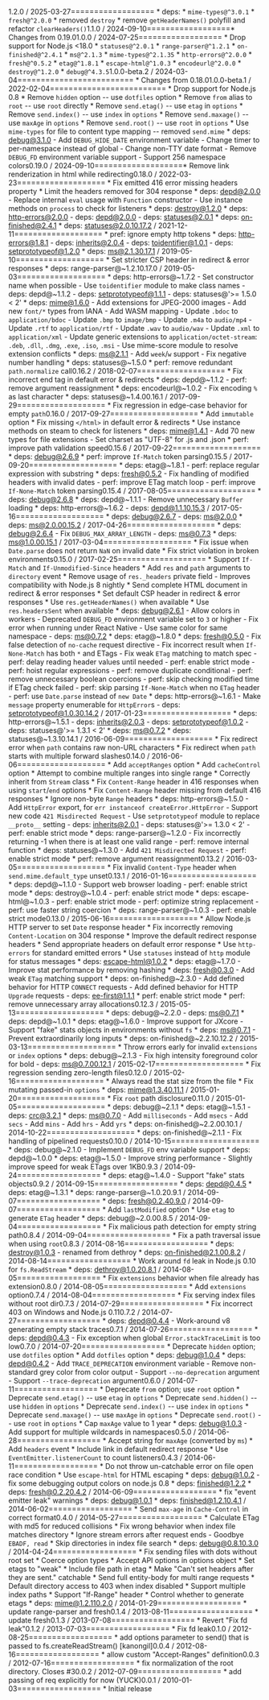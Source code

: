 1.2.0 / 2025-03-27==================  * deps:    * `mime-types@^3.0.1`    * `fresh@^2.0.0`    * removed `destroy`  * remove `getHeaderNames()` polyfill and refactor `clearHeaders()`1.1.0 / 2024-09-10==================* Changes from 0.19.01.0.0 / 2024-07-25==================  * Drop support for Node.js <18.0  * `statuses@^2.0.1`  * `range-parser@^1.2.1`  * `on-finished@^2.4.1`  * `ms@^2.1.3`  * `mime-types@^2.1.35`  * `http-errors@^2.0.0`  * `fresh@^0.5.2`  * `etag@^1.8.1`  * `escape-html@^1.0.3`  * `encodeurl@^2.0.0`  * `destroy@^1.2.0`  * `debug@^4.3.5`1.0.0-beta.2 / 2024-03-04=========================  * Changes from 0.18.01.0.0-beta.1 / 2022-02-04=========================  * Drop support for Node.js 0.8  * Remove `hidden` option -- use `dotfiles` option  * Remove `from` alias to `root` -- use `root` directly  * Remove `send.etag()` -- use `etag` in `options`  * Remove `send.index()` -- use `index` in `options`  * Remove `send.maxage()` -- use `maxAge` in `options`  * Remove `send.root()` -- use `root` in `options`  * Use `mime-types` for file to content type mapping -- removed `send.mime`  * deps: debug@3.1.0    - Add `DEBUG_HIDE_DATE` environment variable    - Change timer to per-namespace instead of global    - Change non-TTY date format    - Remove `DEBUG_FD` environment variable support    - Support 256 namespace colors0.19.0 / 2024-09-10===================* Remove link renderization in html while redirecting0.18.0 / 2022-03-23===================  * Fix emitted 416 error missing headers property  * Limit the headers removed for 304 response  * deps: depd@2.0.0    - Replace internal `eval` usage with `Function` constructor    - Use instance methods on `process` to check for listeners  * deps: destroy@1.2.0  * deps: http-errors@2.0.0    - deps: depd@2.0.0    - deps: statuses@2.0.1  * deps: on-finished@2.4.1  * deps: statuses@2.0.10.17.2 / 2021-12-11===================  * pref: ignore empty http tokens  * deps: http-errors@1.8.1    - deps: inherits@2.0.4    - deps: toidentifier@1.0.1    - deps: setprototypeof@1.2.0  * deps: ms@2.1.30.17.1 / 2019-05-10===================  * Set stricter CSP header in redirect & error responses  * deps: range-parser@~1.2.10.17.0 / 2019-05-03===================  * deps: http-errors@~1.7.2    - Set constructor name when possible    - Use `toidentifier` module to make class names    - deps: depd@~1.1.2    - deps: setprototypeof@1.1.1    - deps: statuses@'>= 1.5.0 < 2'  * deps: mime@1.6.0    - Add extensions for JPEG-2000 images    - Add new `font/*` types from IANA    - Add WASM mapping    - Update `.bdoc` to `application/bdoc`    - Update `.bmp` to `image/bmp`    - Update `.m4a` to `audio/mp4`    - Update `.rtf` to `application/rtf`    - Update `.wav` to `audio/wav`    - Update `.xml` to `application/xml`    - Update generic extensions to `application/octet-stream`:      `.deb`, `.dll`, `.dmg`, `.exe`, `.iso`, `.msi`    - Use mime-score module to resolve extension conflicts  * deps: ms@2.1.1    - Add `week`/`w` support    - Fix negative number handling  * deps: statuses@~1.5.0  * perf: remove redundant `path.normalize` call0.16.2 / 2018-02-07===================  * Fix incorrect end tag in default error & redirects  * deps: depd@~1.1.2    - perf: remove argument reassignment  * deps: encodeurl@~1.0.2    - Fix encoding `%` as last character  * deps: statuses@~1.4.00.16.1 / 2017-09-29===================  * Fix regression in edge-case behavior for empty `path`0.16.0 / 2017-09-27===================  * Add `immutable` option  * Fix missing `</html>` in default error & redirects  * Use instance methods on steam to check for listeners  * deps: mime@1.4.1    - Add 70 new types for file extensions    - Set charset as "UTF-8" for .js and .json  * perf: improve path validation speed0.15.6 / 2017-09-22===================  * deps: debug@2.6.9  * perf: improve `If-Match` token parsing0.15.5 / 2017-09-20===================  * deps: etag@~1.8.1    - perf: replace regular expression with substring  * deps: fresh@0.5.2    - Fix handling of modified headers with invalid dates    - perf: improve ETag match loop    - perf: improve `If-None-Match` token parsing0.15.4 / 2017-08-05===================  * deps: debug@2.6.8  * deps: depd@~1.1.1    - Remove unnecessary `Buffer` loading  * deps: http-errors@~1.6.2    - deps: depd@1.1.10.15.3 / 2017-05-16===================  * deps: debug@2.6.7    - deps: ms@2.0.0  * deps: ms@2.0.00.15.2 / 2017-04-26===================  * deps: debug@2.6.4    - Fix `DEBUG_MAX_ARRAY_LENGTH`    - deps: ms@0.7.3  * deps: ms@1.0.00.15.1 / 2017-03-04===================  * Fix issue when `Date.parse` does not return `NaN` on invalid date  * Fix strict violation in broken environments0.15.0 / 2017-02-25===================  * Support `If-Match` and `If-Unmodified-Since` headers  * Add `res` and `path` arguments to `directory` event  * Remove usage of `res._headers` private field    - Improves compatibility with Node.js 8 nightly  * Send complete HTML document in redirect & error responses  * Set default CSP header in redirect & error responses  * Use `res.getHeaderNames()` when available  * Use `res.headersSent` when available  * deps: debug@2.6.1    - Allow colors in workers    - Deprecated `DEBUG_FD` environment variable set to `3` or higher    - Fix error when running under React Native    - Use same color for same namespace    - deps: ms@0.7.2  * deps: etag@~1.8.0  * deps: fresh@0.5.0    - Fix false detection of `no-cache` request directive    - Fix incorrect result when `If-None-Match` has both `*` and ETags    - Fix weak `ETag` matching to match spec    - perf: delay reading header values until needed    - perf: enable strict mode    - perf: hoist regular expressions    - perf: remove duplicate conditional    - perf: remove unnecessary boolean coercions    - perf: skip checking modified time if ETag check failed    - perf: skip parsing `If-None-Match` when no `ETag` header    - perf: use `Date.parse` instead of `new Date`  * deps: http-errors@~1.6.1    - Make `message` property enumerable for `HttpError`s    - deps: setprototypeof@1.0.30.14.2 / 2017-01-23===================  * deps: http-errors@~1.5.1    - deps: inherits@2.0.3    - deps: setprototypeof@1.0.2    - deps: statuses@'>= 1.3.1 < 2'  * deps: ms@0.7.2  * deps: statuses@~1.3.10.14.1 / 2016-06-09===================  * Fix redirect error when `path` contains raw non-URL characters  * Fix redirect when `path` starts with multiple forward slashes0.14.0 / 2016-06-06===================  * Add `acceptRanges` option  * Add `cacheControl` option  * Attempt to combine multiple ranges into single range  * Correctly inherit from `Stream` class  * Fix `Content-Range` header in 416 responses when using `start`/`end` options  * Fix `Content-Range` header missing from default 416 responses  * Ignore non-byte `Range` headers  * deps: http-errors@~1.5.0    - Add `HttpError` export, for `err instanceof createError.HttpError`    - Support new code `421 Misdirected Request`    - Use `setprototypeof` module to replace `__proto__` setting    - deps: inherits@2.0.1    - deps: statuses@'>= 1.3.0 < 2'    - perf: enable strict mode  * deps: range-parser@~1.2.0    - Fix incorrectly returning -1 when there is at least one valid range    - perf: remove internal function  * deps: statuses@~1.3.0    - Add `421 Misdirected Request`    - perf: enable strict mode  * perf: remove argument reassignment0.13.2 / 2016-03-05===================  * Fix invalid `Content-Type` header when `send.mime.default_type` unset0.13.1 / 2016-01-16===================  * deps: depd@~1.1.0    - Support web browser loading    - perf: enable strict mode  * deps: destroy@~1.0.4    - perf: enable strict mode  * deps: escape-html@~1.0.3    - perf: enable strict mode    - perf: optimize string replacement    - perf: use faster string coercion  * deps: range-parser@~1.0.3    - perf: enable strict mode0.13.0 / 2015-06-16===================  * Allow Node.js HTTP server to set `Date` response header  * Fix incorrectly removing `Content-Location` on 304 response  * Improve the default redirect response headers  * Send appropriate headers on default error response  * Use `http-errors` for standard emitted errors  * Use `statuses` instead of `http` module for status messages  * deps: escape-html@1.0.2  * deps: etag@~1.7.0    - Improve stat performance by removing hashing  * deps: fresh@0.3.0    - Add weak `ETag` matching support  * deps: on-finished@~2.3.0    - Add defined behavior for HTTP `CONNECT` requests    - Add defined behavior for HTTP `Upgrade` requests    - deps: ee-first@1.1.1  * perf: enable strict mode  * perf: remove unnecessary array allocations0.12.3 / 2015-05-13===================  * deps: debug@~2.2.0    - deps: ms@0.7.1  * deps: depd@~1.0.1  * deps: etag@~1.6.0   - Improve support for JXcore   - Support "fake" stats objects in environments without `fs`  * deps: ms@0.7.1    - Prevent extraordinarily long inputs  * deps: on-finished@~2.2.10.12.2 / 2015-03-13===================  * Throw errors early for invalid `extensions` or `index` options  * deps: debug@~2.1.3    - Fix high intensity foreground color for bold    - deps: ms@0.7.00.12.1 / 2015-02-17===================  * Fix regression sending zero-length files0.12.0 / 2015-02-16===================  * Always read the stat size from the file  * Fix mutating passed-in `options`  * deps: mime@1.3.40.11.1 / 2015-01-20===================  * Fix `root` path disclosure0.11.0 / 2015-01-05===================  * deps: debug@~2.1.1  * deps: etag@~1.5.1    - deps: crc@3.2.1  * deps: ms@0.7.0    - Add `milliseconds`    - Add `msecs`    - Add `secs`    - Add `mins`    - Add `hrs`    - Add `yrs`  * deps: on-finished@~2.2.00.10.1 / 2014-10-22===================  * deps: on-finished@~2.1.1    - Fix handling of pipelined requests0.10.0 / 2014-10-15===================  * deps: debug@~2.1.0    - Implement `DEBUG_FD` env variable support  * deps: depd@~1.0.0  * deps: etag@~1.5.0    - Improve string performance    - Slightly improve speed for weak ETags over 1KB0.9.3 / 2014-09-24==================  * deps: etag@~1.4.0    - Support "fake" stats objects0.9.2 / 2014-09-15==================  * deps: depd@0.4.5  * deps: etag@~1.3.1  * deps: range-parser@~1.0.20.9.1 / 2014-09-07==================  * deps: fresh@0.2.40.9.0 / 2014-09-07==================  * Add `lastModified` option  * Use `etag` to generate `ETag` header  * deps: debug@~2.0.00.8.5 / 2014-09-04==================  * Fix malicious path detection for empty string path0.8.4 / 2014-09-04==================  * Fix a path traversal issue when using `root`0.8.3 / 2014-08-16==================  * deps: destroy@1.0.3    - renamed from dethroy  * deps: on-finished@2.1.00.8.2 / 2014-08-14==================  * Work around `fd` leak in Node.js 0.10 for `fs.ReadStream`  * deps: dethroy@1.0.20.8.1 / 2014-08-05==================  * Fix `extensions` behavior when file already has extension0.8.0 / 2014-08-05==================  * Add `extensions` option0.7.4 / 2014-08-04==================  * Fix serving index files without root dir0.7.3 / 2014-07-29==================  * Fix incorrect 403 on Windows and Node.js 0.110.7.2 / 2014-07-27==================  * deps: depd@0.4.4    - Work-around v8 generating empty stack traces0.7.1 / 2014-07-26================== * deps: depd@0.4.3   - Fix exception when global `Error.stackTraceLimit` is too low0.7.0 / 2014-07-20================== * Deprecate `hidden` option; use `dotfiles` option * Add `dotfiles` option * deps: debug@1.0.4 * deps: depd@0.4.2   - Add `TRACE_DEPRECATION` environment variable   - Remove non-standard grey color from color output   - Support `--no-deprecation` argument   - Support `--trace-deprecation` argument0.6.0 / 2014-07-11================== * Deprecate `from` option; use `root` option * Deprecate `send.etag()` -- use `etag` in `options` * Deprecate `send.hidden()` -- use `hidden` in `options` * Deprecate `send.index()` -- use `index` in `options` * Deprecate `send.maxage()` -- use `maxAge` in `options` * Deprecate `send.root()` -- use `root` in `options` * Cap `maxAge` value to 1 year * deps: debug@1.0.3   - Add support for multiple wildcards in namespaces0.5.0 / 2014-06-28================== * Accept string for `maxAge` (converted by `ms`) * Add `headers` event * Include link in default redirect response * Use `EventEmitter.listenerCount` to count listeners0.4.3 / 2014-06-11================== * Do not throw un-catchable error on file open race condition * Use `escape-html` for HTML escaping * deps: debug@1.0.2   - fix some debugging output colors on node.js 0.8 * deps: finished@1.2.2 * deps: fresh@0.2.20.4.2 / 2014-06-09================== * fix "event emitter leak" warnings * deps: debug@1.0.1 * deps: finished@1.2.10.4.1 / 2014-06-02================== * Send `max-age` in `Cache-Control` in correct format0.4.0 / 2014-05-27================== * Calculate ETag with md5 for reduced collisions * Fix wrong behavior when index file matches directory * Ignore stream errors after request ends   - Goodbye `EBADF, read` * Skip directories in index file search * deps: debug@0.8.10.3.0 / 2014-04-24================== * Fix sending files with dots without root set * Coerce option types * Accept API options in options object * Set etags to "weak" * Include file path in etag * Make "Can't set headers after they are sent." catchable * Send full entity-body for multi range requests * Default directory access to 403 when index disabled * Support multiple index paths * Support "If-Range" header * Control whether to generate etags * deps: mime@1.2.110.2.0 / 2014-01-29================== * update range-parser and fresh0.1.4 / 2013-08-11================== * update fresh0.1.3 / 2013-07-08================== * Revert "Fix fd leak"0.1.2 / 2013-07-03================== * Fix fd leak0.1.0 / 2012-08-25==================  * add options parameter to send() that is passed to fs.createReadStream() [kanongil]0.0.4 / 2012-08-16==================  * allow custom "Accept-Ranges" definition0.0.3 / 2012-07-16==================  * fix normalization of the root directory. Closes #30.0.2 / 2012-07-09==================  * add passing of req explicitly for now (YUCK)0.0.1 / 2010-01-03==================  * Initial release
